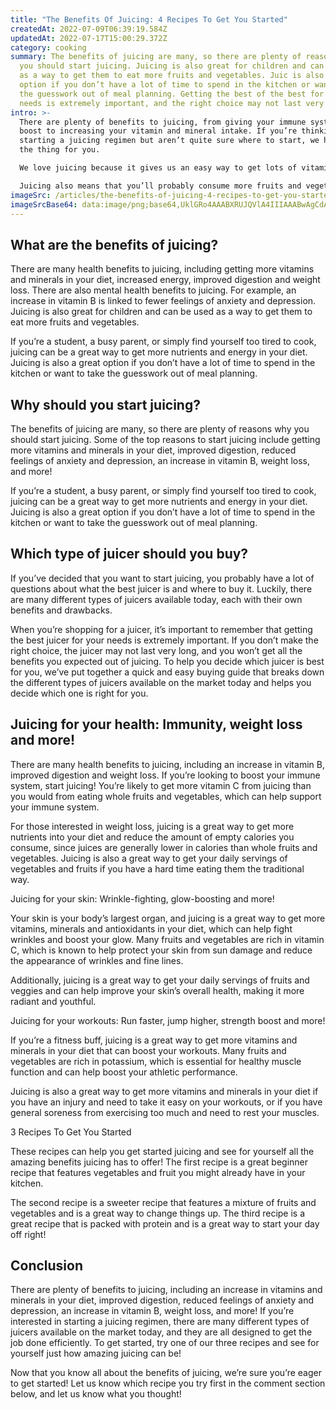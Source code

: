 ```yaml
---
title: "The Benefits Of Juicing: 4 Recipes To Get You Started"
createdAt: 2022-07-09T06:39:19.584Z
updatedAt: 2022-07-17T15:00:29.372Z
category: cooking
summary: The benefits of juicing are many, so there are plenty of reasons why
  you should start juicing. Juicing is also great for children and can be used
  as a way to get them to eat more fruits and vegetables. Juic is also a great
  option if you don’t have a lot of time to spend in the kitchen or want to take
  the guesswork out of meal planning. Getting the best of the best for your
  needs is extremely important, and the right choice may not last very long.
intro: >-
  There are plenty of benefits to juicing, from giving your immune system a
  boost to increasing your vitamin and mineral intake. If you’re thinking about
  starting a juicing regimen but aren’t quite sure where to start, we have just
  the thing for you.

  We love juicing because it gives us an easy way to get lots of vitamins and minerals that we might not be getting from our other meals. The best part? Juicing is cheap (or free if you grow your own produce), easy and fast. You can make a glass of juice in less than 5 minutes without much prep work involved. 

  Juicing also means that you’ll probably consume more fruits and vegetables than you would in any other form. This article covers everything you need to know about juicing including why it’s good for you, the different kinds of juicers available on the market today, how many calories are in different types of juices, and some awesome recipes to get you started!
imageSrc: /articles/the-benefits-of-juicing-4-recipes-to-get-you-started.png
imageSrcBase64: data:image/png;base64,UklGRo4AAABXRUJQVlA4IIIAAABwAgCdASoKAAoAAUAmJagCdDKQP2ABOyAPqq0AAP64Oz9IC7fqTgofNATzAQe/nAYlAgs6mBGJKnc91g+u3Zd+jqQvxxroMT1FbT58nWXK0UJKtqlcvwWO/+tr/5iUTJwa7Hv/k4ywAFj7Ux+/+P+uSp/nF/IH13/Ki0A/dhPRQAAA
---
```


## What are the benefits of juicing?

There are many health benefits to juicing, including getting more vitamins and minerals in your diet, increased energy, improved digestion and weight loss. There are also mental health benefits to juicing. For example, an increase in vitamin B is linked to fewer feelings of anxiety and depression. Juicing is also great for children and can be used as a way to get them to eat more fruits and vegetables.

If you’re a student, a busy parent, or simply find yourself too tired to cook, juicing can be a great way to get more nutrients and energy in your diet. Juicing is also a great option if you don’t have a lot of time to spend in the kitchen or want to take the guesswork out of meal planning. 


## Why should you start juicing?

The benefits of juicing are many, so there are plenty of reasons why you should start juicing. Some of the top reasons to start juicing include getting more vitamins and minerals in your diet, improved digestion, reduced feelings of anxiety and depression, an increase in vitamin B, weight loss, and more!

If you’re a student, a busy parent, or simply find yourself too tired to cook, juicing can be a great way to get more nutrients and energy in your diet. Juicing is also a great option if you don’t have a lot of time to spend in the kitchen or want to take the guesswork out of meal planning. 

 ## Which type of juicer should you buy?

If you’ve decided that you want to start juicing, you probably have a lot of questions about what the best juicer is and where to buy it. Luckily, there are many different types of juicers available today, each with their own benefits and drawbacks.

When you’re shopping for a juicer, it’s important to remember that getting the best juicer for your needs is extremely important. If you don’t make the right choice, the juicer may not last very long, and you won’t get all the benefits you expected out of juicing. To help you decide which juicer is best for you, we’ve put together a quick and easy buying guide that breaks down the different types of juicers available on the market today and helps you decide which one is right for you. 


## Juicing for your health: Immunity, weight loss and more!

There are many health benefits to juicing, including an increase in vitamin B, improved digestion and weight loss. If you’re looking to boost your immune system, start juicing! You’re likely to get more vitamin C from juicing than you would from eating whole fruits and vegetables, which can help support your immune system.

For those interested in weight loss, juicing is a great way to get more nutrients into your diet and reduce the amount of empty calories you consume, since juices are generally lower in calories than whole fruits and vegetables. Juicing is also a great way to get your daily servings of vegetables and fruits if you have a hard time eating them the traditional way.

  Juicing for your skin: Wrinkle-fighting, glow-boosting and more!

Your skin is your body’s largest organ, and juicing is a great way to get more vitamins, minerals and antioxidants in your diet, which can help fight wrinkles and boost your glow. Many fruits and vegetables are rich in vitamin C, which is known to help protect your skin from sun damage and reduce the appearance of wrinkles and fine lines.

Additionally, juicing is a great way to get your daily servings of fruits and veggies and can help improve your skin’s overall health, making it more radiant and youthful. 

  Juicing for your workouts: Run faster, jump higher, strength boost and more!

If you’re a fitness buff, juicing is a great way to get more vitamins and minerals in your diet that can boost your workouts. Many fruits and vegetables are rich in potassium, which is essential for healthy muscle function and can help boost your athletic performance.

Juicing is also a great way to get more vitamins and minerals in your diet if you have an injury and need to take it easy on your workouts, or if you have general soreness from exercising too much and need to rest your muscles. 

  3 Recipes To Get You Started

These recipes can help you get started juicing and see for yourself all the amazing benefits juicing has to offer! The first recipe is a great beginner recipe that features vegetables and fruit you might already have in your kitchen.

The second recipe is a sweeter recipe that features a mixture of fruits and vegetables and is a great way to change things up. The third recipe is a great recipe that is packed with protein and is a great way to start your day off right! 

 ## Conclusion

There are plenty of benefits to juicing, including an increase in vitamins and minerals in your diet, improved digestion, reduced feelings of anxiety and depression, an increase in vitamin B, weight loss, and more! If you’re interested in starting a juicing regimen, there are many different types of juicers available on the market today, and they are all designed to get the job done efficiently. To get started, try one of our three recipes and see for yourself just how amazing juicing can be!

Now that you know all about the benefits of juicing, we’re sure you’re eager to get started! Let us know which recipe you try first in the comment section below, and let us know what you thought!
